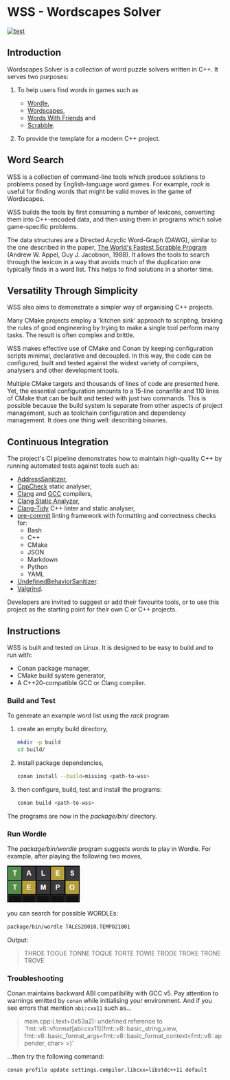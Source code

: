 # WSS - Wordscapes Solver

[![test](https://github.com/johnmcfarlane/wss/actions/workflows/test.yml/badge.svg)](https://github.com/johnmcfarlane/wss/actions/workflows/test.yml)

## Introduction

Wordscapes Solver is a collection of word puzzle solvers written in C++.
It serves two purposes:

1. To help users find words in games such as
   * [Wordle](https://www.powerlanguage.co.uk/wordle/),
   * [Wordscapes](https://www.peoplefun.com/games),
   * [Words With Friends](https://www.zynga.com/games/words-with-friends-2/) and
   * [Scrabble](https://scrabble.hasbro.com).

1. To provide the template for a modern C++ project.

## Word Search

WSS is a collection of command-line tools which produce solutions to problems
posed by English-language word games. For example, _rack_ is useful for finding
words that might be valid moves in the game of Wordscapes.

WSS builds the tools by first consuming a number of lexicons,
converting them into C++-encoded data,
and then using them in programs which solve game-specific problems.

The data structures are a Directed Acyclic Word-Graph (DAWG),
similar to the one described in the paper,
[The World's Fastest Scrabble Program](https://www.cs.cmu.edu/afs/cs/academic/class/15451-s06/www/lectures/scrabble.pdf)
(Andrew W. Appel, Guy J. Jacobson, 1988).
It allows the tools to search through the lexicon in a way that avoids much of
the duplication one typically finds in a word list.
This helps to find solutions in a shorter time.

## Versatility Through Simplicity

WSS also aims to demonstrate a simpler way of organising C++ projects.

Many CMake projects employ a 'kitchen sink' approach to scripting,
braking the rules of good engineering by trying to make a single tool perform
many tasks. The result is often complex and brittle.

WSS makes effective use of CMake and Conan by keeping configuration
scripts minimal, declarative and decoupled. In this way, the code can be
configured, built and tested against the widest variety of compilers, analysers
and other development tools.

Multiple CMake targets and thousands of lines of code are presented here.
Yet, the essential configuration amounts to a 15-line conanfile and
110 lines of CMake that can be built and tested with just two commands.
This is possible because the build system is separate
from other aspects of project management, such as toolchain configuration and
dependency management. It does one thing well: describing binaries.

## Continuous Integration

The project's CI pipeline demonstrates how to maintain high-quality C++ by
running automated tests against tools such as:

* [AddressSanitizer](https://clang.llvm.org/docs/AddressSanitizer.html),
* [CppCheck](http://cppcheck.net/) static analyser,
* [Clang](https://clang.llvm.org/) and [GCC](https://gcc.gnu.org/) compilers,
* [Clang Static Analyzer](https://clang-analyzer.llvm.org/),
* [Clang-Tidy](https://clang.llvm.org/extra/clang-tidy/) C++ linter and static
  analyser,
* [pre-commit](https://pre-commit.com/) linting framework with
  formatting and correctness checks for:
  * Bash
  * C++
  * CMake
  * JSON
  * Markdown
  * Python
  * YAML
* [UndefinedBehaviorSanitizer](https://clang.llvm.org/docs/UndefinedBehaviorSanitizer.html).
* [Valgrind](https://valgrind.org).

Developers are invited to suggest or add their favourite tools,
or to use this project as the starting point for their own C or C++ projects.

## Instructions

WSS is built and tested on Linux.
It is designed to be easy to build and to run with:

* Conan package manager,
* CMake build system generator,
* A C++20-compatible GCC or Clang compiler.

### Build and Test

To generate an example word list using the _rack_ program

1. create an empty build directory,

   ```sh
   mkdir -p build
   cd build/
   ```

1. install package dependencies,

   ```sh
   conan install --build=missing <path-to-wss>
   ```

1. then configure, build, test and install the programs:

   ```sh
   conan build <path-to-wss>
   ```

The programs are now in the _package/bin/_ directory.

### Run Wordle

The _package/bin/wordle_ program suggests words to play in Wordle. For example,
after playing the following two moves,

![Image](docs/wordle.png)

you can search for possible WORDLEs:

```sh
package/bin/wordle TALES20010,TEMPO21001
```

Output:

> THROE
> TOGUE
> TONNE
> TOQUE
> TORTE
> TOWIE
> TRODE
> TROKE
> TRONE
> TROVE

### Troubleshooting

Conan maintains backward ABI compatibility with GCC v5.
Pay attention to warnings emitted by `conan` while initialising your environment.
And if you see errors that mention `abi:cxx11` such as...

> main.cpp:(.text+0x53a2): undefined reference to
  `fmt::v8::vformat[abi:cxx11](fmt::v8::basic_string_view<char>,
  fmt::v8::basic_format_args<fmt::v8::basic_format_context<fmt::v8::appender,
  char> >)'

...then try the following command:

```sh
conan profile update settings.compiler.libcxx=libstdc++11 default
```
